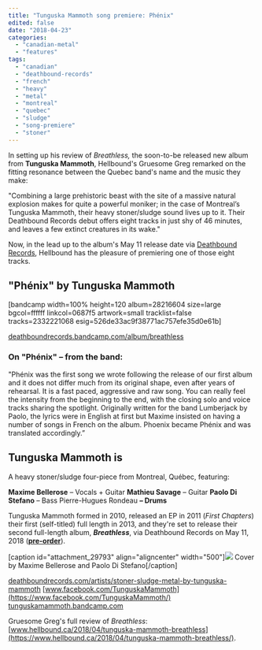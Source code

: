```yaml
---
title: "Tunguska Mammoth song premiere: Phénix"
edited: false
date: "2018-04-23"
categories:
  - "canadian-metal"
  - "features"
tags:
  - "canadian"
  - "deathbound-records"
  - "french"
  - "heavy"
  - "metal"
  - "montreal"
  - "quebec"
  - "sludge"
  - "song-premiere"
  - "stoner"
---
```


In setting up his review of _Breathless,_ the soon-to-be released new album from **Tunguska Mammoth**, Hellbound's Gruesome Greg remarked on the fitting resonance between the Quebec band's name and the music they make:

"Combining a large prehistoric beast with the site of a massive natural explosion makes for quite a powerful moniker; in the case of Montreal’s Tunguska Mammoth, their heavy stoner/sludge sound lives up to it. Their Deathbound Records debut offers eight tracks in just shy of 46 minutes, and leaves a few extinct creatures in its wake."

Now, in the lead up to the album's May 11 release date via [Deathbound Records](https://deathboundrecords.com), Hellbound has the pleasure of premiering one of those eight tracks.

## "Phénix" by Tunguska Mammoth

\[bandcamp width=100% height=120 album=28216604 size=large bgcol=ffffff linkcol=0687f5 artwork=small tracklist=false tracks=2332221068 esig=526de33ac9f38771ac757efe35d0e61b\]

[deathboundrecords.bandcamp.com/album/breathless](http://deathboundrecords.bandcamp.com/album/breathless)

### On "Phénix" – from the band:

"Phénix was the first song we wrote following the release of our first album and it does not differ much from its original shape, even after years of rehearsal. It is a fast paced, aggressive and raw song. You can really feel the intensity from the beginning to the end, with the closing solo and voice tracks sharing the spotlight. Originally written for the band Lumberjack by Paolo, the lyrics were in English at first but Maxime insisted on having a number of songs in French on the album. Phoenix became Phénix and was translated accordingly.”

## Tunguska Mammoth is

A heavy stoner/sludge four-piece from Montreal, Québec, featuring:

**Maxime Bellerose** – Vocals + Guitar **Mathieu Savage** – Guitar **Paolo Di Stefano** – Bass Pierre-Hugues Rondeau **– Drums**

Tunguska Mammoth formed in 2010, released an EP in 2011 (_First Chapters_) their first (self-titled) full length in 2013, and they're set to release their second full-length album, **_Breathless_**, via Deathbound Records on May 11, 2018 (**[pre-order](http://deathboundrecords.bandcamp.com/album/breathless)**).

\[caption id="attachment\_29793" align="aligncenter" width="500"\]![](https://www.hellbound.ca/wp-content/uploads/2018/04/Tunguska-Mammoth-–-Breathless.jpg) Cover by Maxime Bellerose and Paolo Di Stefano\[/caption\]

[deathboundrecords.com/artists/stoner-sludge-metal-by-tunguska-mammoth](https://deathboundrecords.com/artists/stoner-sludge-metal-by-tunguska-mammoth/) [www.facebook.com/TunguskaMammoth](https://www.facebook.com/TunguskaMammoth/) [tunguskamammoth.bandcamp.com](https://tunguskamammoth.bandcamp.com/)

Gruesome Greg's full review of _Breathless_: [www.hellbound.ca/2018/04/tunguska-mammoth-breathless](https://www.hellbound.ca/2018/04/tunguska-mammoth-breathless/).
